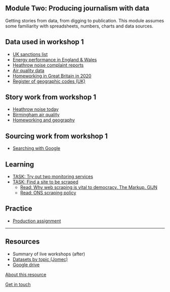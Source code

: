 ## Module Two: Producing journalism with data

Getting stories from data, from digging to publication. This module assumes some familiarity with spreadsheets, numbers, charts and data sources.

## Data used in workshop 1
- [UK sanctions list](https://www.gov.uk/government/publications/the-uk-sanctions-list)
- [Energy performance in England & Wales](https://epc.opendatacommunities.org/domestic/search)
- [Heathrow noise complaint reports](https://www.heathrow.com/company/local-community/noise/noise-reports-and-statistics/reports)
- [Air quality data](https://uk-air.defra.gov.uk/data/data_selector_service)
- [Homeworking in Great Britain in 2020](https://www.ons.gov.uk/employmentandlabourmarket/peopleinwork/labourproductivity/adhocs/13196homeworkingintheukbrokendownbyunitaryandlocalauthoritydistricts2020)
- [Register of geographic codes (UK)](https://geoportal.statistics.gov.uk/datasets/ons::register-of-geographic-codes-december-2021-for-the-united-kingdom/about)
<!-- - [Dentistry story data (BBC)](https://docs.google.com/spreadsheets/d/1V6B1FnZdeMZQZQ-oFhh2l_lbTnbAlBufCidPS5hBEvc/edit#gid=0) -->

## Story work from workshop 1
<!-- - [Russia sanctions numbers](https://www.bbc.co.uk/news/60591547) -->
- [Heathrow noise today](https://aodhanlutetiae.github.io/dj_prod/heathrow)
- [Birmingham air quality](https://aodhanlutetiae.github.io/dj_prod/air)
- [Homeworking and geography](https://aodhanlutetiae.github.io/dj_prod/uk_geo_home)
<!-- - [Dentistry](https://aodhanlutetiae.github.io/dj_prod/dentistry) -->

## Sourcing work from workshop 1
- [Searching with Google](https://aodhanlutetiae.github.io/dj_prod/search)
<!-- - [Digging for data](https://aodhanlutetiae.github.io/dj_prod/digging)
- [Paul Bradshaw's blogpost on empathy networks](https://onlinejournalismblog.com/2020/02/19/empathy-investigative-journalism-story-ideas/) & his example of a [network](https://embed.kumu.io/26bbfe70841ed0e18347b4578fa82347#homelessness)
- From one of Heathrow, Air quality, Homeworking, Dentistry: list the interview wishlist -->

## Learning

- [TASK: Try out two monitoring services](https://aodhanlutetiae.github.io/dj_prod/monitoring)
- [TASK: Find a site to be scraped](https://forms.gle/8sDZY6YhumAuVQgCA)
  - [Read: Why web scraping is vital to democracy. The Markup. GIJN](https://gijn.org/2020/12/17/why-web-scraping-is-vital-to-democracy/)
  - [Read: ONS scraping policy](https://www.ons.gov.uk/aboutus/transparencyandgovernance/datastrategy/datapolicies/webscrapingpolicy)


## Practice

- [Production assignment](https://aodhanlutetiae.github.io/dj_prod/assign)

---
## Resources
- Summary of live workshops (after)
- [Datasets by topic (Jomec)](https://aodhanlutetiae.github.io/j_book/intro.html)
- [Google drive](https://bit.ly/app_data_jomec)

[About this resource](https://aodhanlutetiae.github.io/dj_prod/about)

[Get in touch](mailto:odonnella4@cardiff.ac.uk)
